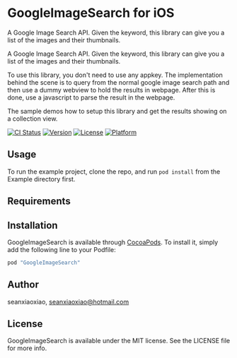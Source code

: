 # GoogleImageSearch for iOS

A Google Image Search API. Given the keyword, this library can give you a list of the images and their thumbnails.

A Google Image Search API. Given the keyword, this library can give you a list of the images and their thumbnails.

To use this library, you don't need to use any appkey. The implementation behind the scene is to query from the normal google image search path and then use a dummy webview to hold the results in webpage. After this is done, use a javascript to parse the result in the webpage.

The sample demos how to setup this library and get the results showing on a collection view.

[![CI Status](http://img.shields.io/travis/seanxiaoxiao/GoogleImageSearch.svg?style=flat)](https://travis-ci.org/seanxiaoxiao/GoogleImageSearch)
[![Version](https://img.shields.io/cocoapods/v/GoogleImageSearch.svg?style=flat)](http://cocoapods.org/pods/GoogleImageSearch)
[![License](https://img.shields.io/cocoapods/l/GoogleImageSearch.svg?style=flat)](http://cocoapods.org/pods/GoogleImageSearch)
[![Platform](https://img.shields.io/cocoapods/p/GoogleImageSearch.svg?style=flat)](http://cocoapods.org/pods/GoogleImageSearch)

## Usage

To run the example project, clone the repo, and run `pod install` from the Example directory first.

## Requirements

## Installation

GoogleImageSearch is available through [CocoaPods](http://cocoapods.org). To install
it, simply add the following line to your Podfile:

```ruby
pod "GoogleImageSearch"
```

## Author

seanxiaoxiao, seanxiaoxiao@hotmail.com

## License

GoogleImageSearch is available under the MIT license. See the LICENSE file for more info.
